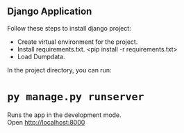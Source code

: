 ## Django Application

Follow these steps to install django project:

- Create virtual environment for the project.
- Install requirements.txt. <pip install -r requirements.txt>
- Load Dumpdata. <py manage.py loaddata dumpdata.json>

In the project directory, you can run:

# `py manage.py runserver`

Runs the app in the development mode.<br />
Open [http://localhost:8000](http://localhost:8000)
